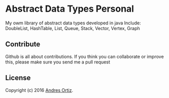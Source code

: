 # Abstract Data Types Personal
My owm library of abstract data types developed in java
Include: DoubleList, HashTable, List, Queue, Stack, Vector, Vertex, Graph

## Contribute
Github is all about contributions. If you think you can collaborate or improve this, please make sure you send me a pull request

## License
Copyright (c) 2016 [Andres Ortiz](http://www.andresfelipeortiz.com).  
